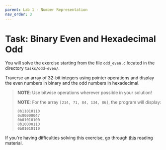 ```yaml
---
parent: Lab 1 - Number Representation
nav_order: 3
---
```


# Task: Binary Even and Hexadecimal Odd

You will solve the exercise starting from the file `odd_even.c` located in the directory `tasks/odd-even/`.

Traverse an array of 32-bit integers using pointer operations and display the even numbers in binary and the odd numbers in hexadecimal.

>**NOTE**: Use bitwise operations wherever possible in your solution!
>
>**NOTE**: For the array `[214, 71, 84, 134, 86]`, the program will display:
>
> ```text
> 0b11010110
> 0x00000047
> 0b01010100
> 0b10000110
> 0b01010110
> ```

If you're having difficulties solving this exercise, go through [this](../../reading/binary-hex.md) reading material.
